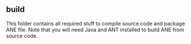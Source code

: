 ## build
This folder contains all required stuff to compile source code and package ANE file. Note that you will need Java and ANT installed to build ANE from source code.  

